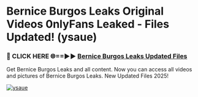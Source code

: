 # Bernice Burgos Leaks Original Videos 0nlyFans Leaked - Files Updated! (ysaue)

<h3>🔴 CLICK HERE 🌐==►► <a href="https://tinyurl.com/ms9xzufz" rel="nofollow">Bernice Burgos Leaks Updated Files</a></h3>

Get Bernice Burgos Leaks and all content. Now you can access all videos and pictures of Bernice Burgos Leaks. New Updated Files 2025!

[![ysaue](https://i.imgur.com/ppqm5kG.gif)](https://tinyurl.com/ms9xzufz)
